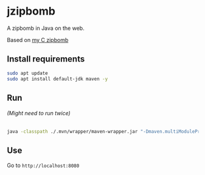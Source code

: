 # jzipbomb

A zipbomb in Java on the web.

Based on [my C zipbomb](https://github.com/donno2048/czipbomb)

## Install requirements

```sh
sudo apt update
sudo apt install default-jdk maven -y
```

## Run

###### (Might need to run twice)

```sh
java -classpath ./.mvn/wrapper/maven-wrapper.jar "-Dmaven.multiModuleProjectDirectory=." org.apache.maven.wrapper.MavenWrapperMain spring-boot:run
```

## Use

Go to `http://localhost:8080`
